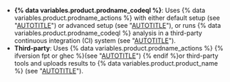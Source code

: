 * **{% data variables.product.prodname_codeql %}**: Uses {% data variables.product.prodname_actions %} with either default setup (see "[AUTOTITLE](/code-security/code-scanning/enabling-code-scanning/configuring-default-setup-for-code-scanning)") or advanced setup (see "[AUTOTITLE](/code-security/code-scanning/creating-an-advanced-setup-for-code-scanning/configuring-advanced-setup-for-code-scanning#configuring-advanced-setup-for-code-scanning-with-codeql)"), or runs {% data variables.product.prodname_codeql %} analysis in a third-party continuous integration (CI) system (see "[AUTOTITLE](/code-security/code-scanning/integrating-with-code-scanning/using-code-scanning-with-your-existing-ci-system)").
* **Third&#8209;party**: Uses {% data variables.product.prodname_actions %} {% ifversion fpt or ghec %}(see "[AUTOTITLE](/code-security/code-scanning/creating-an-advanced-setup-for-code-scanning/configuring-advanced-setup-for-code-scanning#configuring-code-scanning-using-third-party-workflows)") {% endif %}or third-party tools and uploads results to {% data variables.product.product_name %} (see "[AUTOTITLE](/code-security/code-scanning/integrating-with-code-scanning/uploading-a-sarif-file-to-github)").

